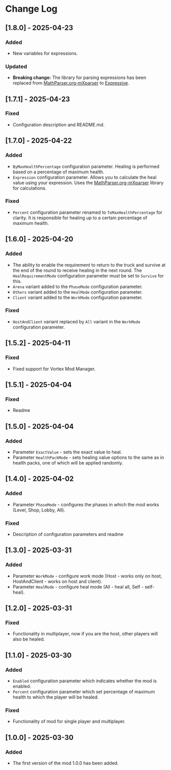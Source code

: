 # Change Log

## [1.8.0] - 2025-04-23

### Added

- New variables for expressions.

### Updated

- **Breaking change:** The library for parsing expressions has been replaced
  from [MathParser.org-mXparser](https://mathparser.org/) to [Expressive](https://github.com/bijington/expressive/).

## [1.7.1] - 2025-04-23

### Fixed

- Configuration description and README.md.

## [1.7.0] - 2025-04-22

### Added

- `ByMaxHealthPercentage` configuration parameter. Healing is performed based on a percentage of maximum health.
- `Expression` configuration parameter. Allows you to calculate the heal value using your expression. Uses
  the [MathParser.org-mXparser](https://mathparser.org/) library for calculations.

### Fixed

- `Percent` configuration parameter renamed to `ToMaxHealthPercentage` for clarity. It is responsible for healing up to
  a certain percentage of maximum health.

## [1.6.0] - 2025-04-20

### Added

- The ability to enable the requirement to return to the truck and survive at the end of the round to receive
  healing in the next round.
  The `HealRequirementMode` configuration parameter must be set to `Survive` for this.
- `Arena` variant added to the `PhaseMode` configuration parameter.
- `Others` variant added to the `HealMode` configuration parameter.
- `Client` variant added to the `WorkMode` configuration parameter.

### Fixed

- `HostAndClient` variant replaced by `All` variant in the `WorkMode` configuration parameter.

## [1.5.2] - 2025-04-11

### Fixed

- Fixed support for Vortex Mod Manager.

## [1.5.1] - 2025-04-04

### Fixed

- Readme

## [1.5.0] - 2025-04-04

### Added

- Parameter `ExactValue` - sets the exact value to heal.
- Parameter `HealthPackMode` - sets healing value options to the same as in health packs, one of which will be applied
  randomly.

## [1.4.0] - 2025-04-02

### Added

- Parameter `PhaseMode` - configures the phases in which the mod works (Level, Shop, Lobby, All).

### Fixed

- Description of configuration parameters and readme

## [1.3.0] - 2025-03-31

### Added

- Parameter `WorkMode` - configure work mode (Host - works only on host, HostAndClient - works on host and client).
- Parameter `HealMode` - configure heal mode (All - heal all, Self - self-heal).

## [1.2.0] - 2025-03-31

### Fixed

- Functionality in multiplayer, now if you are the host, other players will also be healed.

## [1.1.0] - 2025-03-30

### Added

- `Enabled` configuration parameter which indicates whether the mod is enabled.
- `Percent` configuration parameter which set percentage of maximum health to which the player will be healed.

### Fixed

- Functionality of mod for single player and multiplayer.

## [1.0.0] - 2025-03-30

### Added

- The first version of the mod 1.0.0 has been added.